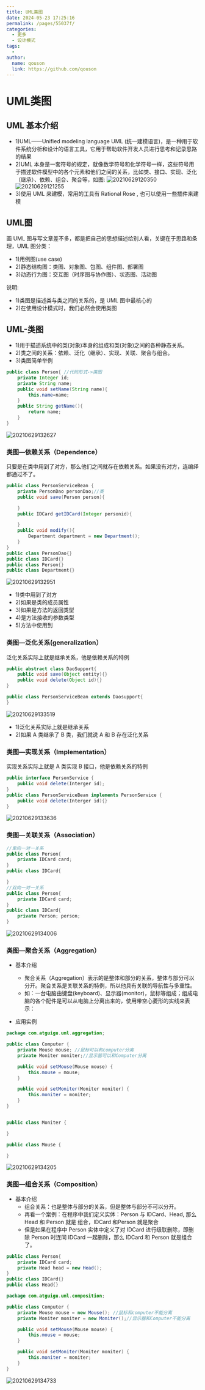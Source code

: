 ```yaml
---
title: UML类图
date: 2024-05-23 17:25:16
permalink: /pages/55037f/
categories:
  - 更多
  - 设计模式
tags:
  - 
author: 
  name: qouson
  link: https://github.com/qouson
---
```

# UML类图

## UML 基本介绍

- 1)UML——Unified modeling language UML (统一建模语言)，是一种用于软件系统分析和设计的语言工具，它用于帮助软件开发人员进行思考和记录思路的结果
- 2)UML 本身是一套符号的规定，就像数学符号和化学符号一样，这些符号用于描述软件模型中的各个元素和他们之间的关系，比如类、接口、实现、泛化（继承）、依赖、组合、聚合等，如图:
![20210629120350](https://cdn.jsdelivr.net/gh/qouson/my-pic-bed/pic/20210629120350.png)
![20210629121255](https://cdn.jsdelivr.net/gh/qouson/my-pic-bed/pic/20210629121255.png)
- 3)使用 UML 来建模，常用的工具有 Rational Rose ,  也可以使用一些插件来建模

## UML图

画 UML 图与写文章差不多，都是把自己的思想描述给别人看，关键在于思路和条理，UML 图分类：

- 1)用例图(use case)
- 2)静态结构图：类图、对象图、包图、组件图、部署图
- 3)动态行为图：交互图（时序图与协作图）、状态图、活动图

说明:

- 1)类图是描述类与类之间的关系的，是 UML 图中最核心的
- 2)在使用设计模式时，我们必然会使用类图

## UML-类图

- 1)用于描述系统中的类(对象)本身的组成和类(对象)之间的各种静态关系。
- 2)类之间的关系：依赖、泛化（继承）、实现、关联、聚合与组合。
- 3)类图简单举例

```java
public class Person{ //代码形式->类图
    private Integer id; 
    private String name;
    public void setName(String name){ 
        this.name=name;
    }
    public String getName(){ 
        return name;
    }
}
```

![20210629132627](https://cdn.jsdelivr.net/gh/qouson/my-pic-bed/pic/20210629132627.png)

### 类图—依赖关系（Dependence）

只要是在类中用到了对方，那么他们之间就存在依赖关系。如果没有对方，连编绎都通过不了。

```java
public class PersonServiceBean { 
    private PersonDao personDao;//类
    public void save(Person person){

    }
    public IDCard getIDCard(Integer personid){

    } 
    public void modify(){
        Department department = new Department();
    }
}
public class PersonDao{} 
public class IDCard{} 
public class Person{} 
public class Department{}
```

![20210629132951](https://cdn.jsdelivr.net/gh/qouson/my-pic-bed/pic/20210629132951.png)

- 1)类中用到了对方
- 2)如果是类的成员属性
- 3)如果是方法的返回类型
- 4)是方法接收的参数类型
- 5)方法中使用到

### 类图—泛化关系(generalization）

泛化关系实际上就是继承关系，他是依赖关系的特例

```java
public abstract class DaoSupport{ 
    public void save(Object entity){}
    public void delete(Object id){}
}

public class PersonServiceBean extends Daosupport{
}
```

![20210629133519](https://cdn.jsdelivr.net/gh/qouson/my-pic-bed/pic/20210629133519.png)

- 1)泛化关系实际上就是继承关系
- 2)如果 A 类继承了 B 类，我们就说 A 和 B 存在泛化关系

### 类图—实现关系（Implementation）

实现关系实际上就是 A 类实现 B 接口，他是依赖关系的特例

```java
public interface PersonService { 
    public void delete(Interger id);
}
public class PersonServiceBean implements PersonService { 
    public void delete(Interger id){}
}
```

![20210629133636](https://cdn.jsdelivr.net/gh/qouson/my-pic-bed/pic/20210629133636.png)

### 类图—关联关系（Association）

```java
//单向一对一关系
public class Person{
    private IDCard card;
}
public class IDCard{

}
//双向一对一关系
public class Person{
    private IDCard card;
}
public class IDCard{
    private Person; person;
}
```

![20210629134006](https://cdn.jsdelivr.net/gh/qouson/my-pic-bed/pic/20210629134006.png)

### 类图—聚合关系（Aggregation）

- 基本介绍
  - 聚合关系（Aggregation）表示的是整体和部分的关系，整体与部分可以分开。聚合关系是关联关系的特例，所以他具有关联的导航性与多重性。
  - 如：一台电脑由键盘(keyboard)、显示器(monitor)，鼠标等组成；组成电脑的各个配件是可以从电脑上分离出来的，使用带空心菱形的实线来表示：

- 应用实例

```java
package com.atguigu.uml.aggregation;

public class Computer {
    private Mouse mouse; //鼠标可以和computer分离
    private Moniter moniter;//显示器可以和Computer分离

    public void setMouse(Mouse mouse) {
        this.mouse = mouse;
    }

    public void setMoniter(Moniter moniter) {
        this.moniter = moniter;
    }
}


public class Moniter {

}

public class Mouse {

}

```

![20210629134205](https://cdn.jsdelivr.net/gh/qouson/my-pic-bed/pic/20210629134205.png)

### 类图—组合关系（Composition）

- 基本介绍
  - 组合关系：也是整体与部分的关系，但是整体与部分不可以分开。
  - 再看一个案例：在程序中我们定义实体：Person 与 IDCard、Head, 那么 Head 和 Person 就是 组合，IDCard 和Person 就是聚合
  - 但是如果在程序中 Person 实体中定义了对 IDCard 进行级联删除，即删除 Person 时连同 IDCard 一起删除，那么 IDCard  和 Person 就是组合了。

```java
public class Person{ 
    private IDCard card;
    private Head head = new Head();
}
public class IDCard{} 
public class Head{}
```

```java
package com.atguigu.uml.composition;

public class Computer {
    private Mouse mouse = new Mouse(); //鼠标和computer不能分离
    private Moniter moniter = new Moniter();//显示器和Computer不能分离

    public void setMouse(Mouse mouse) {
        this.mouse = mouse;
    }

    public void setMoniter(Moniter moniter) {
        this.moniter = moniter;
    }
}

```

![20210629134733](https://cdn.jsdelivr.net/gh/qouson/my-pic-bed/pic/20210629134733.png)
